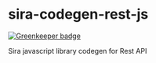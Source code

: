 sira-codegen-rest-js
====================

[![Greenkeeper badge](https://badges.greenkeeper.io/taoyuan/sira-codegen-rest-js.svg)](https://greenkeeper.io/)

Sira javascript library codegen for Rest API
